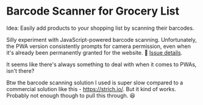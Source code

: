 # Barcode Scanner for Grocery List

Idea: Easily add products to your shopping list by scanning their barcodes.

Silly experiment with JavaScript-powered barcode scanning. Unfortunately, the PWA version consistently prompts for camera permission, even when it's already been permanently granted for the website. 🥺 [Issue details](https://stackoverflow.com/questions/48847388/how-to-permanently-allow-usage-of-camera-on-trusted-websites-with-ios-safari/57368061#comment114386474_57368061).

It seems like there's always something to deal with when it comes to PWAs, isn't there?

Btw the barcode scanning solution I used is super slow compared to a commercial solution like this - https://strich.io/. But it kind of works. Probably not enough though to pull this through. 😆

